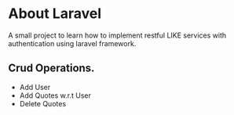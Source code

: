 # About Laravel

A small project to learn how to implement restful LIKE services with authentication using laravel framework.

## Crud Operations.

 * Add User
 * Add Quotes w.r.t User
 * Delete Quotes
 